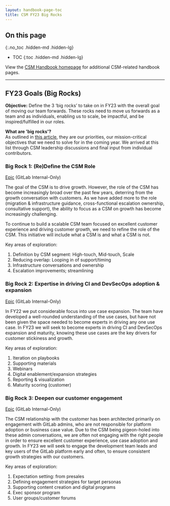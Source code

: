 ```yaml
---
layout: handbook-page-toc
title: CSM FY23 Big Rocks
---
```


## On this page
{:.no_toc .hidden-md .hidden-lg}

- TOC
{:toc .hidden-md .hidden-lg}

View the [CSM Handbook homepage](/handbook/customer-success/csm/) for additional CSM-related handbook pages.

---

## FY23 Goals (Big Rocks)
**Objective:**  Define the 3 ‘big rocks’ to take on in FY23 with the overall goal of moving our team forwards.  These rocks need to move us forwards as a team and as individuals, enabling us to scale, be impactful, and be inspired/fulfilled in our roles. 

**What are 'big rocks'?**  
As outlined in [this article](https://www.forbes.com/sites/hillennevins/2020/01/21/what-are-your-big-rocks/?sh=191f218fae34), they are our priorities, our mission-critical objectives that we need to solve for in the coming year. We arrived at this list through CSM leadership discussions and final input from individual contributors.

### Big Rock 1: (Re)Define the CSM Role
[Epic](https://gitlab.com/groups/gitlab-com/customer-success/-/epics/77) (GitLab Internal-Only)

The goal of the CSM is to drive growth. However, the role of the CSM has become increasingly broad over the past few years, deterring from the growth conversation with customers.  As we have added more to the role (migration & infrastructure guidance, cross-functional escalation ownership, consultative support), the ability to focus as a CSM on growth has become increasingly challenging. 

To continue to build a scalable CSM team focused on excellent customer experience and driving customer growth, we need to refine the role of the CSM.  This initiative will include what a CSM is and what a CSM is not.  

Key areas of exploration:
1. Definition by CSM segment: High-touch, Mid-touch, Scale
1. Reducing overlap: Looping in of support/timing
1. Infrastructure conversations and ownership
1. Escalation improvements; streamlining

### Big Rock 2: Expertise in driving CI and DevSecOps adoption & expansion
[Epic](https://gitlab.com/groups/gitlab-com/customer-success/-/epics/78) (GitLab Internal-Only)

In FY22 we put considerable focus into use case expansion.  The team have developed a well-rounded understanding of the use cases, but have not been given the space needed to become experts in driving any one use case.  In FY23 we will seek to become experts in driving CI and DevSecOps expansion and maturity, knowing these use cases are the key drivers for customer stickiness and growth. 

Key areas of exploration:
1. Iteration on playbooks
1. Supporting materials
1. Webinars
1. Digital enablement/expansion strategies
1. Reporting & visualization
1. Maturity scoring (customer)

### Big Rock 3: Deepen our customer engagement
[Epic](https://gitlab.com/groups/gitlab-com/customer-success/-/epics/79) (GitLab Internal-Only)

The CSM relationship with the customer has been architected primarily on engagement with GitLab admins, who are not responsible for platform adoption or business case value.  Due to the CSM being pigeon-holed into these admin conversations, we are often not engaging with the right people in order to ensure excellent customer experience, use case adoption and growth.  In FY23 we will seek to engage the development team leads and key users of the GitLab platform early and often, to ensure consistent growth strategies with our customers. 

Key areas of exploration: 
1. Expectation setting: from presales
1. Defining engagement strategies for target personas
1. Supporting content creation and digital programs
1. Exec sponsor program
1. User groups/customer forums
